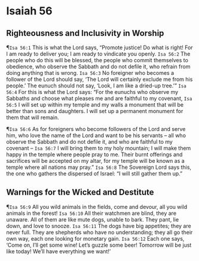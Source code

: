 # Isaiah 56

## Righteousness and Inclusivity in Worship
¶`Isa 56:1` This is what the Lord says, “Promote justice! Do what is right! For I am ready to deliver you; I am ready to vindicate you openly.
`Isa 56:2` The people who do this will be blessed, the people who commit themselves to obedience, who observe the Sabbath and do not defile it, who refrain from doing anything that is wrong.
`Isa 56:3` No foreigner who becomes a follower of the Lord should say, ‘The Lord will certainly exclude me from his people.’ The eunuch should not say, ‘Look, I am like a dried-up tree.’”
`Isa 56:4` For this is what the Lord says: “For the eunuchs who observe my Sabbaths and choose what pleases me and are faithful to my covenant,
`Isa 56:5` I will set up within my temple and my walls a monument that will be better than sons and daughters. I will set up a permanent monument for them that will remain.

¶`Isa 56:6` As for foreigners who become followers of the Lord and serve him, who love the name of the Lord and want to be his servants – all who observe the Sabbath and do not defile it, and who are faithful to my covenant –
`Isa 56:7` I will bring them to my holy mountain; I will make them happy in the temple where people pray to me. Their burnt offerings and sacrifices will be accepted on my altar, for my temple will be known as a temple where all nations may pray.”
`Isa 56:8` The Sovereign Lord says this, the one who gathers the dispersed of Israel: “I will still gather them up.”

## Warnings for the Wicked and Destitute
¶`Isa 56:9` All you wild animals in the fields, come and devour, all you wild animals in the forest!
`Isa 56:10` All their watchmen are blind, they are unaware. All of them are like mute dogs, unable to bark. They pant, lie down, and love to snooze.
`Isa 56:11` The dogs have big appetites; they are never full. They are shepherds who have no understanding; they all go their own way, each one looking for monetary gain.
`Isa 56:12` Each one says, ‘Come on, I’ll get some wine! Let’s guzzle some beer! Tomorrow will be just like today! We’ll have everything we want!’
